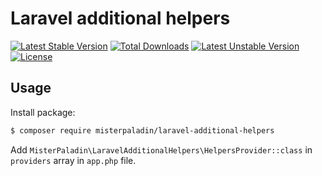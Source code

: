 # Laravel additional helpers

[![Latest Stable Version](https://poser.pugx.org/misterpaladin/laravel-additional-helpers/v/stable)](https://packagist.org/packages/misterpaladin/laravel-additional-helpers) [![Total Downloads](https://poser.pugx.org/misterpaladin/laravel-additional-helpers/downloads)](https://packagist.org/packages/misterpaladin/laravel-additional-helpers) [![Latest Unstable Version](https://poser.pugx.org/misterpaladin/laravel-additional-helpers/v/unstable)](https://packagist.org/packages/misterpaladin/laravel-additional-helpers) [![License](https://poser.pugx.org/misterpaladin/laravel-additional-helpers/license)](https://packagist.org/packages/misterpaladin/laravel-additional-helpers)

## Usage

Install package:

```bash
$ composer require misterpaladin/laravel-additional-helpers
```

Add `MisterPaladin\LaravelAdditionalHelpers\HelpersProvider::class` in `providers` array in `app.php` file.

